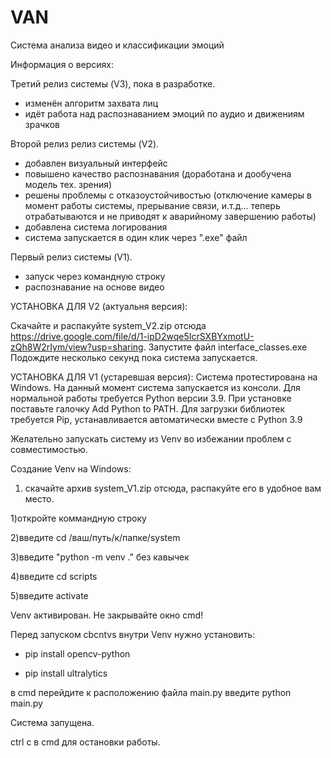 # VAN

Система анализа видео и классификации эмоций

Информация о версиях:

Третий релиз системы (V3), пока в разработке.
- изменён алгоритм захвата лиц
- идёт работа над распознаванием эмоций по аудио и движениям зрачков

Второй релиз релиз системы (V2).
- добавлен визуальный интерфейс 
- повышено качество распознавания (доработана и дообучена модель тех. зрения)
- решены проблемы с отказоустойчивостью (отключение камеры в момент работы системы, прерывание связи, и.т.д... теперь отрабатываются и не приводят к аварийному завершению работы)
- добавлена система логирования
- система запускается в один клик через ".exe" файл

Первый релиз системы (V1). 
- запуск через командную строку
- распознавание на основе видео

УСТАНОВКА ДЛЯ V2 (актуальня версия):

Скачайте и распакуйте system_V2.zip отсюда https://drive.google.com/file/d/1-ipD2wqe5IcrSXBYxmotU-zQh8W2rIym/view?usp=sharing.
Запустите файл interface_classes.exe
Подождите несколько секунд пока система запускается.

УСТАНОВКА ДЛЯ V1 (устаревшая версия):
Система протестирована на Windows.
На данный момент система запускается из консоли. 
Для нормальной работы требуется Python версии 3.9. При установке поставьте галочку Add Python to PATH.
Для загрузки библиотек требуется Pip, устанавливается автоматически вместе с Python 3.9

Желательно запускать систему из Venv во избежании проблем с совместимостью.

Создание Venv на Windows:
  1) скачайте архив system_V1.zip отсюда, распакуйте его в удобное вам место.

  1)откройте коммандную строку
  
  2)введите сd /ваш/путь/к/папке/system
  
  3)введите "python -m venv ." без кавычек
  
  4)введите cd scripts

  5)введите activate

Venv активирован.
Не закрывайте окно cmd!

Перед запуском cbcntvs внутри Venv нужно установить: 

- pip install opencv-python
  
- pip install ultralytics

в cmd перейдите к расположению файла main.py
введите python main.py

Система запущена.

ctrl c в cmd для остановки работы.
